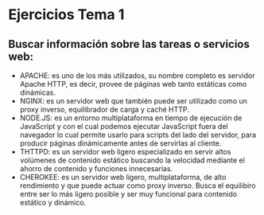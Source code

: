 # Ejercicios Tema 1
## Buscar información sobre las tareas o servicios web:
- APACHE: es uno de los más utilizados, su nombre completo es servidor Apache HTTP, es decir, provee de páginas web tanto estáticas como dinámicas. 
- NGINX: es un servidor web que también puede ser utilizado como un proxy inverso, equilibrador de carga y caché HTTP.
- NODE.JS: es un entorno multiplataforma en tiempo de ejecución de JavaScript y con el cual podemos ejecutar JavaScript fuera del navegador lo cual permite usarlo para scripts del lado del servidor, para producir páginas dinámicamente antes de servirlas al cliente.
- THTTPD: es un servidor web ligero especializado en servir altos volúmenes de contenido estático buscando la velocidad mediante el ahorro de contenido y funciones innecesarias.
- CHEROKEE: es un servidor web ligero, multiplataforma, de alto rendimiento y que puede actuar como proxy inverso. Busca el equilibiro entre ser lo más ligero posible y ser muy funcional para contenido estático y dinámico.